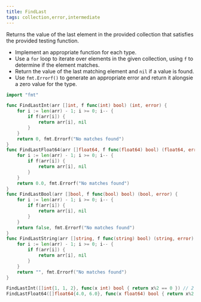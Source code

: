 ```yaml
---
title: FindLast
tags: collection,error,intermediate
---
```


Returns the value of the last element in the provided collection that satisfies the provided testing function.

- Implement an appropriate function for each type.
- Use a `for` loop to iterate over elements in the given collection, using `f` to determine if the element matches.
- Return the value of the last matching element and `nil` if a value is found.
- Use `fmt.Errorf()` to generate an appropriate error and return it alongsie a zero value for the type.

```go
import "fmt"

func FindLastInt(arr []int, f func(int) bool) (int, error) {
	for i := len(arr) - 1; i >= 0; i-- {
		if f(arr[i]) {
			return arr[i], nil
		}
	}
	return 0, fmt.Errorf("No matches found")
}
func FindLastFloat64(arr []float64, f func(float64) bool) (float64, error) {
	for i := len(arr) - 1; i >= 0; i-- {
		if f(arr[i]) {
			return arr[i], nil
		}
	}
	return 0.0, fmt.Errorf("No matches found")
}
func FindLastBool(arr []bool, f func(bool) bool) (bool, error) {
	for i := len(arr) - 1; i >= 0; i-- {
		if f(arr[i]) {
			return arr[i], nil
		}
	}
	return false, fmt.Errorf("No matches found")
}
func FindLastString(arr []string, f func(string) bool) (string, error) {
	for i := len(arr) - 1; i >= 0; i-- {
		if f(arr[i]) {
			return arr[i], nil
		}
	}
	return "", fmt.Errorf("No matches found")
}
```

```go
FindLastInt([]int{1, 1, 2}, func(x int) bool { return x%2 == 0 }) // 2 nil
FindLastFloat64([]float64{4.0, 6.0}, func(x float64) bool { return x%2.0 == 1.0 }) // 0.0 "No matches found"
```
